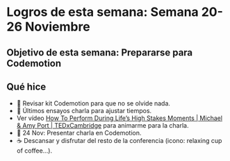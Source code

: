# Logros de esta semana: Semana 20-26 Noviembre

## Objetivo de esta semana: Prepararse para Codemotion

## Qué hice
 
- 🚀 Revisar kit Codemotion para que no se olvide nada.
- 🙊 Últimos ensayos charla para ajustar tiempos.
- Ver vídeo [How To Perform During Life’s High Stakes Moments | Michael & Amy Port | TEDxCambridge](https://www.youtube.com/watch?v=gw3S07l6iUw&feature=youtu.be) para animarme para la charla.
- 🙊 24 Nov: Presentar charla en Codemotion.
- ☕️ Descansar y disfrutar del resto de la conferencia (icono: relaxing cup of coffee...).